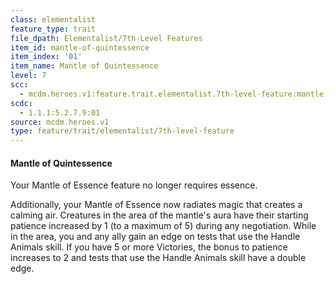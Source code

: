 ```yaml
---
class: elementalist
feature_type: trait
file_dpath: Elementalist/7th-Level Features
item_id: mantle-of-quintessence
item_index: '01'
item_name: Mantle of Quintessence
level: 7
scc:
  - mcdm.heroes.v1:feature.trait.elementalist.7th-level-feature:mantle-of-quintessence
scdc:
  - 1.1.1:5.2.7.9:01
source: mcdm.heroes.v1
type: feature/trait/elementalist/7th-level-feature
---
```


#### Mantle of Quintessence

Your Mantle of Essence feature no longer requires essence.

Additionally, your Mantle of Essence now radiates magic that creates a calming air. Creatures in the area of the mantle's aura have their starting patience increased by 1 (to a maximum of 5) during any negotiation. While in the area, you and any ally gain an edge on tests that use the Handle Animals skill. If you have 5 or more Victories, the bonus to patience increases to 2 and tests that use the Handle Animals skill have a double edge.
